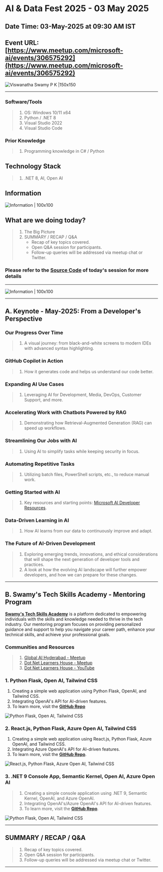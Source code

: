 # AI & Data Fest 2025 - 03 May 2025

## Date Time: 03-May-2025 at 09:30 AM IST

## Event URL: [https://www.meetup.com/microsoft-ai/events/306575292](https://www.meetup.com/microsoft-ai/events/306575292)

![Viswanatha Swamy P K |150x150](./Documentation/Images/ViswanathaSwamyPK.PNG)

---

### Software/Tools

> 1. OS: Windows 10/11 x64
> 1. Python / .NET 8
> 1. Visual Studio 2022
> 1. Visual Studio Code

### Prior Knowledge

> 1. Programming knowledge in C# / Python

## Technology Stack

> 1. .NET 8, AI, Open AI

## Information

![Information | 100x100](../Documentation/Images/Information.PNG)

## What are we doing today?

> 1. The Big Picture
> 1. SUMMARY / RECAP / Q&A
>    - Recap of key topics covered.
>    - Open Q&A session for participants.
>    - Follow-up queries will be addressed via meetup chat or Twitter.

### Please refer to the [**Source Code**](https://github.com/Swamy-s-Tech-Skills-Academy-AI-ML-Data/calmmindbot) of today's session for more details

---

![Information | 100x100](../Documentation/Images/SeatBelt.PNG)

---

## A. Keynote - May-2025: From a Developer's Perspective

### Our Progress Over Time

> 1. A visual journey: from black-and-white screens to modern IDEs with advanced syntax highlighting.

### GitHub Copilot in Action

> 1. How it generates code and helps us understand our code better.

### Expanding AI Use Cases

> 1. Leveraging AI for Development, Media, DevOps, Customer Support, and more.

### Accelerating Work with Chatbots Powered by RAG

> 1. Demonstrating how Retrieval-Augmented Generation (RAG) can speed up workflows.

### Streamlining Our Jobs with AI

> 1. Using AI to simplify tasks while keeping security in focus.

### Automating Repetitive Tasks

> 1. Utilizing batch files, PowerShell scripts, etc., to reduce manual work.

### Getting Started with AI

> 1. Key resources and starting points: [Microsoft AI Developer Resources](https://developer.microsoft.com/en-us/ai).

### Data-Driven Learning in AI

> 1. How AI learns from our data to continuously improve and adapt.

### The Future of AI-Driven Development

> 1. Exploring emerging trends, innovations, and ethical considerations that will shape the next generation of developer tools and practices.
> 1. A look at how the evolving AI landscape will further empower developers, and how we can prepare for these changes.

---

## B. Swamy's Tech Skills Academy - Mentoring Program

[**Swamy's Tech Skills Academy**](https://github.com/Swamy-s-Tech-Skills-Academy-AI-ML-Data) is a platform dedicated to empowering individuals with the skills and knowledge needed to thrive in the tech industry. Our mentoring program focuses on providing personalized guidance and support to help you navigate your career path, enhance your technical skills, and achieve your professional goals.

### Communities and Resources

> 1. [Global AI Hyderabad - Meetup](https://www.meetup.com/global-ai-hyderabad/)
> 2. [Dot Net Learners House - Meetup](https://www.meetup.com/dot-net-learners-house-hyderabad/)
> 3. [Dot Net Learners House - YouTube](https://www.youtube.com/@dotnetlearnershouse7615/streams)

### 1. Python Flask, Open AI, Tailwind CSS

1. Creating a simple web application using Python Flask, OpenAI, and Tailwind CSS.
2. Integrating OpenAI's API for AI-driven features.
3. To learn more, visit the [**GitHub Repo**](https://github.com/Swamy-s-Tech-Skills-Academy-AI-ML-Data/openai-chat-flask)

![Python Flask, Open AI, Tailwind CSS](./Documentation/Images/Session1_FirstLook.PNG)

### 2. React.js, Python Flask, Azure Open AI, Tailwind CSS

1. Creating a simple web application using React.js, Python Flask, Azure OpenAI, and Tailwind CSS.
2. Integrating Azure OpenAI's API for AI-driven features.
3. To learn more, visit the [**GitHub Repo**](https://github.com/Swamy-s-Tech-Skills-Academy-AI-ML-Data/flask-react-aoai-completions).

![React.js, Python Flask, Azure Open AI, Tailwind CSS](./Documentation/Images/Session2_FirstLook.PNG)

### 3. .NET 9 Console App, Semantic Kernel, Open AI, Azure Open AI

> 1. Creating a simple console application using .NET 9, Semantic Kernel, OpenAI, and Azure OpenAI.
> 2. Integrating OpenAI's/Azure OpenAI's API for AI-driven features.
> 3. To learn more, visit the [**GitHub Repo**](https://github.com/Swamy-s-Tech-Skills-Academy-AI-ML-Data/semantic-kernel-oai-azoai).

![Python Flask, Open AI, Tailwind CSS](./Documentation/Images/Session3_FirstLook.PNG)

---

## SUMMARY / RECAP / Q&A

> 1. Recap of key topics covered.
> 2. Open Q&A session for participants.
> 3. Follow-up queries will be addressed via meetup chat or Twitter.

---
